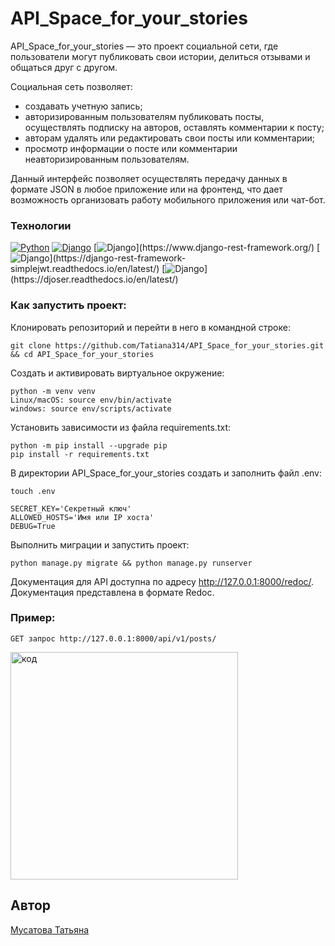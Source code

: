 # API_Space_for_your_stories

API_Space_for_your_stories —  это проект социальной сети, где пользователи могут публиковать свои истории, делиться отзывами и общаться друг с другом.

Социальная сеть позволяет:
- создавать учетную запись;
- авторизированным пользователям публиковать посты, осуществлять подписку на авторов, оставлять комментарии к посту;
- авторам удалять или редактировать свои посты или комментарии;
- просмотр информации о посте или комментарии неавторизированным пользователям.
  
Данный интерфейс позволяет осуществлять передачу данных в формате JSON в любое приложение или на фронтенд, что дает возможность организовать работу мобильного приложения или чат-бот.

### Технологии
[![Python](https://img.shields.io/badge/-Python3.9-464646?style=flat&logo=Python&logoColor=ffffff&color=043A6B)](https://www.python.org/)
[![Django](https://img.shields.io/badge/Django-3.2.16-blue?logo=django)](https://www.djangoproject.com/)
[![Django](https://img.shields.io/badge/django--rest--framework-3.12.4-blue?)](https://www.django-rest-framework.org/)
[![Django](https://img.shields.io/badge/Simple_JWT-5.2.2-blue?)](https://django-rest-framework-simplejwt.readthedocs.io/en/latest/)
[![Django](https://img.shields.io/badge/Djoser-2.2.0-blue?)](https://djoser.readthedocs.io/en/latest/)


### Как запустить проект:
Клонировать репозиторий и перейти в него в командной строке:
```
git clone https://github.com/Tatiana314/API_Space_for_your_stories.git && cd API_Space_for_your_stories 
```
Cоздать и активировать виртуальное окружение:
```
python -m venv venv
Linux/macOS: source env/bin/activate
windows: source env/scripts/activate
```
Установить зависимости из файла requirements.txt:
```
python -m pip install --upgrade pip
pip install -r requirements.txt
```
В директории API_Space_for_your_stories создать и заполнить файл .env:
```
touch .env

SECRET_KEY='Секретный ключ'
ALLOWED_HOSTS='Имя или IP хоста'
DEBUG=True
```
Выполнить миграции и запустить проект:
```
python manage.py migrate && python manage.py runserver
```

Документация для API доступна по адресу http://127.0.0.1:8000/redoc/. 
Документация представлена в формате Redoc.

### Пример:
```
GET запрос http://127.0.0.1:8000/api/v1/posts/
```
<img width="364" alt="код" src="https://github.com/Tatiana314/api_final_yatube/assets/124789269/52ce389b-04dd-4ef6-b4ea-3953e2a540ef">

## Автор
[Мусатова Татьяна](https://github.com/Tatiana314)
